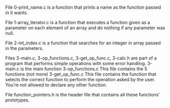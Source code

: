 File 0-print_name.c is a function that prints a name as the function passed in it wants.

File 1-array_iterator.c is a function that executes a function given as a parameter on each element of an array and do nothing if any parameter was null.

File 2-int_index.c is a function that searches for an integer in array passed in the parameters.


Files 3-main.c, 3-op_functions.c, 3-get_op_func.c, 3-calc.h are part of a program that performs simple operations with some error handling.
3-main.c is the main function
3-op_functions.c This file contains the 5  functions (not more)
3-get_op_func.c This file contains the function that selects the correct function to perform the operation asked by the user. You’re not allowed to declare any other function.


File function_pointers.h is the header file that contains all these functions' prototypes.